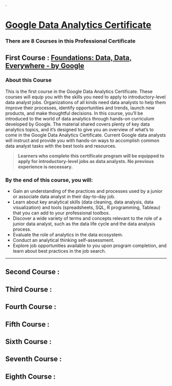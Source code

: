 .

# [Google Data Analytics Certificate](https://www.coursera.org/professional-certificates/google-data-analytics)



### There are 8 Courses in this Professional Certificate



## First Course : [Foundations: Data, Data, Everywhere - by Google](https://www.coursera.org/learn/foundations-data/home/welcome)



### About this Course


This is the first course in the Google Data Analytics Certificate. These courses will equip you with the skills you need to apply to introductory-level data analyst jobs. Organizations of all kinds need data analysts to help them improve their processes, identify opportunities and trends, launch new products, and make thoughtful decisions. In this course, you’ll be introduced to the world of data analytics through hands-on curriculum developed by Google. The material shared covers plenty of key data analytics topics, and it’s designed to give you an overview of what’s to come in the Google Data Analytics Certificate. Current Google data analysts will instruct and provide you with hands-on ways to accomplish common data analyst tasks with the best tools and resources.


> **Learners who complete this certificate program will be equipped to apply for introductory-level jobs as data analysts. No previous experience is necessary.**


### By the end of this course, you will:

- Gain an understanding of the practices and processes used by a junior or associate data analyst in their day-to-day job. 
- Learn about key analytical skills (data cleaning, data analysis, data visualization) and tools (spreadsheets, SQL, R programming, Tableau) that you can add to your professional toolbox. 
- Discover a wide variety of terms and concepts relevant to the role of a junior data analyst, such as the data life cycle and the data analysis process. 
- Evaluate the role of analytics in the data ecosystem. 
- Conduct an analytical thinking self-assessment. 
- Explore job opportunities available to you upon program completion, and learn about best practices in the job search.



--------------------------


## Second Course :

## Third Course :
## Fourth Course :
## Fifth Course :
## Sixth Course :
## Seventh Course :
## Eighth Course :



